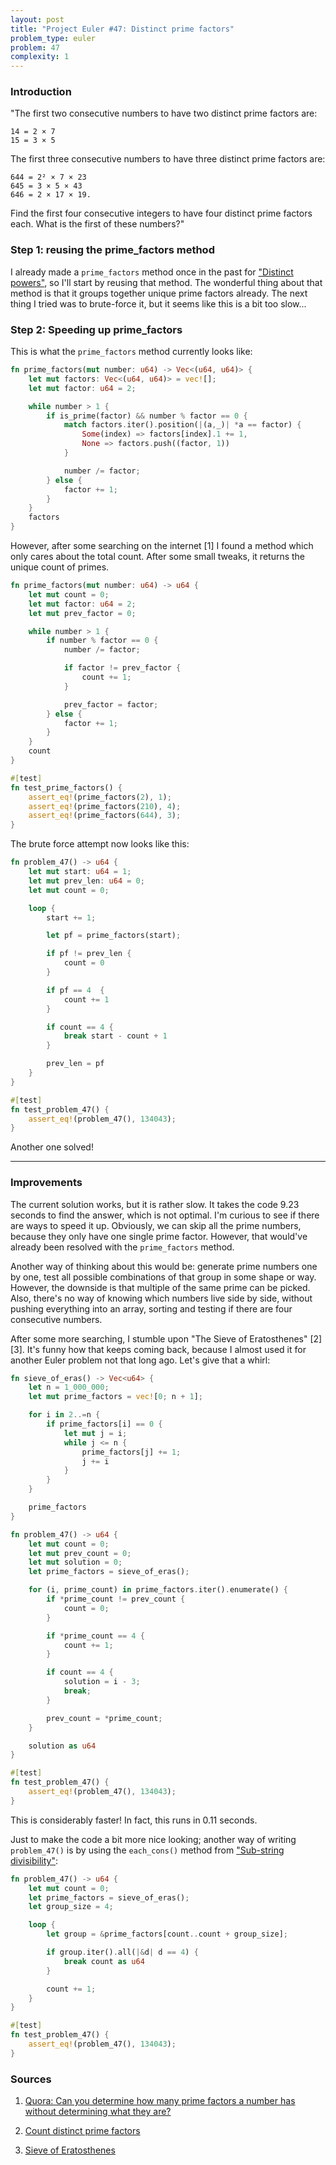 ```yaml
---
layout: post
title: "Project Euler #47: Distinct prime factors"
problem_type: euler
problem: 47
complexity: 1
---
```


### Introduction
"The first two consecutive numbers to have two distinct prime factors are:

```
14 = 2 × 7
15 = 3 × 5
```

The first three consecutive numbers to have three distinct prime factors are:

```
644 = 2² × 7 × 23
645 = 3 × 5 × 43
646 = 2 × 17 × 19.
```

Find the first four consecutive integers to have four distinct prime factors each. What is the first of these numbers?"

### Step 1: reusing the prime_factors method
I already made a `prime_factors` method once in the past for ["Distinct powers"](/2021/11/04/project-euler-29-distinct-powers.html), so I'll start by reusing that method. The wonderful thing about that method is that it groups together unique prime factors already. The next thing I tried was to brute-force it, but it seems like this is a bit too slow...

### Step 2: Speeding up prime_factors
This is what the `prime_factors` method currently looks like:

```rust
fn prime_factors(mut number: u64) -> Vec<(u64, u64)> {
    let mut factors: Vec<(u64, u64)> = vec![];
    let mut factor: u64 = 2;

    while number > 1 {
        if is_prime(factor) && number % factor == 0 {
            match factors.iter().position(|(a,_)| *a == factor) {
                Some(index) => factors[index].1 += 1,
                None => factors.push((factor, 1))
            }

            number /= factor;
        } else {
            factor += 1;
        }
    }
    factors
}
```

However, after some searching on the internet [1] I found a method which only cares about the total count. After some small tweaks, it returns the unique count of primes.

```rust
fn prime_factors(mut number: u64) -> u64 {
    let mut count = 0;
    let mut factor: u64 = 2;
    let mut prev_factor = 0;

    while number > 1 {
        if number % factor == 0 {
            number /= factor;

            if factor != prev_factor {
                count += 1;
            }

            prev_factor = factor;
        } else {
            factor += 1;
        }
    }
    count
}

#[test]
fn test_prime_factors() {
    assert_eq!(prime_factors(2), 1);
    assert_eq!(prime_factors(210), 4);
    assert_eq!(prime_factors(644), 3);
}
```

The brute force attempt now looks like this:

```rust
fn problem_47() -> u64 {
    let mut start: u64 = 1;
    let mut prev_len: u64 = 0;
    let mut count = 0;

    loop {
        start += 1;

        let pf = prime_factors(start);

        if pf != prev_len {
            count = 0
        }

        if pf == 4  {
            count += 1
        }

        if count == 4 {
            break start - count + 1
        }

        prev_len = pf
    }
}

#[test]
fn test_problem_47() {
    assert_eq!(problem_47(), 134043);
}
```

Another one solved!

---

### Improvements
The current solution works, but it is rather slow. It takes the code 9.23 seconds to find the answer, which is not optimal. I'm curious to see if there are ways to speed it up. Obviously, we can skip all the prime numbers, because they only have one single prime factor. However, that would've already been resolved with the `prime_factors` method.

Another way of thinking about this would be: generate prime numbers one by one, test all possible combinations of that group in some shape or way. However, the downside is that multiple of the same prime can be picked. Also, there's no way of knowing which numbers live side by side, without pushing everything into an array, sorting and testing if there are four consecutive numbers.

After some more searching, I stumble upon "The Sieve of Eratosthenes" [2] [3]. It's funny how that keeps coming back, because I almost used it for another Euler problem not that long ago. Let's give that a whirl:

```rust
fn sieve_of_eras() -> Vec<u64> {
    let n = 1_000_000;
    let mut prime_factors = vec![0; n + 1];

    for i in 2..=n {
        if prime_factors[i] == 0 {
            let mut j = i;
            while j <= n {
                prime_factors[j] += 1;
                j += i
            }
        }
    }

    prime_factors
}

fn problem_47() -> u64 {
    let mut count = 0;
    let mut prev_count = 0;
    let mut solution = 0;
    let prime_factors = sieve_of_eras();

    for (i, prime_count) in prime_factors.iter().enumerate() {
        if *prime_count != prev_count {
            count = 0;
        }

        if *prime_count == 4 {
            count += 1;
        }

        if count == 4 {
            solution = i - 3;
            break;
        }

        prev_count = *prime_count;
    }

    solution as u64
}

#[test]
fn test_problem_47() {
    assert_eq!(problem_47(), 134043);
}
```

This is considerably faster! In fact, this runs in 0.11 seconds.

Just to make the code a bit more nice looking; another way of writing `problem_47()` is by using the `each_cons()` method from ["Sub-string divisibility"](/2021/11/14/project-euler-43-sub-string-divisibility.html):

```rust
fn problem_47() -> u64 {
    let mut count = 0;
    let prime_factors = sieve_of_eras();
    let group_size = 4;

    loop {
        let group = &prime_factors[count..count + group_size];

        if group.iter().all(|&d| d == 4) {
            break count as u64
        }

        count += 1;
    }
}

#[test]
fn test_problem_47() {
    assert_eq!(problem_47(), 134043);
}
```

### Sources

1. [Quora: Can you determine how many prime factors a number has without determining what they are?](https://www.quora.com/Can-you-determine-how-many-prime-factors-a-number-has-without-determining-what-they-are-For-natural-number-n-how-many-prime-factors-does-n-have)

2. [Count distinct prime factors](https://stackoverflow.com/a/17638003)

3. [Sieve of Eratosthenes](https://en.wikipedia.org/wiki/Sieve_of_Eratosthenes)
